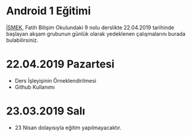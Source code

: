 # Android 1 Eğitimi

[İSMEK](http://ismek.istanbul), Fatih Bilişim Okulundaki 9 nolu derslikte 22.04.2019 tarihinde başlayan akşam grubunun günlük olarak yedeklenen çalışmalarını burada bulabilirsiniz.


# 22.04.2019 Pazartesi
- Ders İşleyişinin Örneklendirilmesi
- Github Kullanımı

# 23.03.2019 Salı
- 23 Nisan dolayısıyla eğitim yapılmayacaktır.
